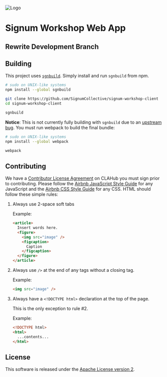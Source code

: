 ![Logo](https://www.signum.io/img/logo.png)

# Signum Workshop Web App

## Rewrite Development Branch

## Building

This project uses [`sgnbuild`](https://www.signum.io/sgnbuild). Simply install and run `sgnbuild` from npm.

```sh
# sudo on UNIX-like systems
npm install --global sgnbuild

git clone https://github.com/SignumCollective/signum-workshop-client
cd signum-workshop-client

sgnbuild
```

**Notice**: This is not currently fully building with `sgnbuild` due to an [upstream bug](https://github.com/SignumCollective/sgnbuild/issues/2). You must run webpack to build the final bundle:

```sh
# sudo on UNIX-like systems
npm install --global webpack

webpack
```

## Contributing

We have a [Contributor License Agreement](https://www.clahub.com/agreements/SignumCollective/signum-workshop-client) on CLAHub you must sign prior to contributing. Please follow the [Airbnb JavaScript Style Guide](https://github.com/airbnb/javascript) for any JavaScript and the [Airbnb CSS Style Guide](https://github.com/airbnb/css) for any CSS. HTML should follow these simple rules:

1. Always use 2-space soft tabs

    Example:

    ```html
    <article>
      Insert words here.
      <figure>
        <img src="image" />
        <figcaption>
          Caption
        </figcaption>
      </figure>
    </article>
    ```

2. Always use `/>` at the end of any tags without a closing tag.

    Example:

    ```html
    <img src="image" />
    ```

3. Always have a `<!DOCTYPE html>` declaration at the top of the page.

    This is the only exception to rule #2.

    Example:

    ```html
    <!DOCTYPE html>
    <html>
      ...contents...
    </html>
    ```

## License

This software is released under the [Apache License version 2](LICENSE.md).
